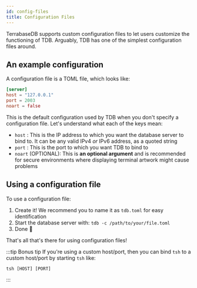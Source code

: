 ```yaml
---
id: config-files
title: Configuration Files
---
```

TerrabaseDB supports custom configuration files to let users customize the functioning of TDB. Arguably, TDB has one of the simplest configuration files around.

## An example configuration

A configuration file is a TOML file, which looks like:

``` toml
[server]
host = "127.0.0.1"
port = 2003
noart = false
```

This is the default configuration used by TDB when you don't specify a configuration file. Let's understand what each of the keys mean:

* `host` : This is the IP address to which you want the database server to bind to. It can be any valid IPv4 *or* IPv6 address, as a quoted string
* `port` : This is the port to which you want TDB to bind to
* `noart` (OPTIONAL): This is **an optional argument** and is recommended for secure environments where displaying terminal artwork might cause problems

## Using a configuration file

To use a configuration file:

1. Create it! We recommend you to name it as `tdb.toml` for easy identification
2. Start the database server with: `tdb -c /path/to/your/file.toml`
3. Done 🎉

That's all that's there for using configuration files!

:::tip Bonus tip
If you're using a custom host/port, then you can bind `tsh` to a custom host/port by starting `tsh` like:
```shell
tsh [HOST] [PORT]
```
:::